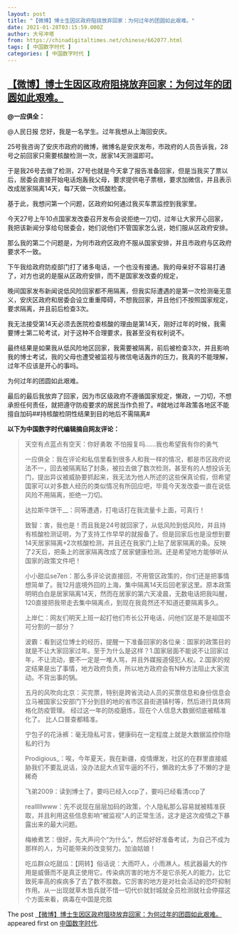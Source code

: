 ```yaml
---
layout: post
title: "【微博】博士生因区政府阻挠放弃回家：为何过年的团圆如此艰难。"
date: 2021-01-28T03:15:59.000Z
author: 大号冲塔
from: https://chinadigitaltimes.net/chinese/662077.html
tags: [ 中国数字时代 ]
categories: [ 中国数字时代 ]
---
```

<!--1611803759000-->
[【微博】博士生因区政府阻挠放弃回家：为何过年的团圆如此艰难。](https://chinadigitaltimes.net/chinese/662077.html)
------

<div>
<p><strong>@一应俱全：</strong></p><p>@人民日报 您好，我是一名学生。过年我想从上海回安庆。</p><p>25号我咨询了安庆市政府的微博，微博名是安庆发布，市政府的人员告诉我，28号之前回家只需要核酸检测一次，居家14天测温即可。</p><p>于是我26号去做了检测，27号也就是今天拿了报告准备回家，但是当我买了票以后，居委会直接开始电话炮轰我父母，要求提供电子票根，要求加微信，并且表示改成居家隔离14天，每7天做一次核酸检查。</p><p>基于此，我想问第一个问题，区政府如何通过我买车票监控到我家里。</p><p>今天27号上午10点国家发改委召开发布会说拒绝一刀切，过年让大家开心回家，我把该新闻分享给句居委会，她们说他们不管国家怎么说，她们服从区政府安排。</p><p>那么我的第二个问题是，为何市政府区政府不服从国家安排，并且市政府与区政府要求不一致。</p><p>下午我给政府防疫部门打了诸多电话，一个也没有接通。我的母亲好不容易打通了，对方也说的是服从区政府安排，而不是国家发改委的规定，</p><p>晚间国家发布新闻说低风险回家都不用隔离，但我实际遭遇的是第一次检测毫无意义，安庆区政府和居委会设立重重障碍，不想我回家，并且他们不按照国家规定，要求隔离，并且前后检查3次。</p><p>我无法接受第14天必须去医院检查核酸的理由是第14天，刚好过年的时候，我需要博士第二轮考试，对于这种不合理要求，我甚至没有权利说不。</p><p>最终结果是如果我从低风险地区回家，我需要被隔离，前后被检查3次，并且影响我的博士考试，我的父母也遭受被监视与微信电话轰炸的压力，我真的不能理解，过年不应该是开心的事吗。</p><p>为何过年的团圆如此艰难。</p><p>最后的最后我放弃了回家，因为市区级政府不遵循国家规定，懒政，一刀切，不想承担任何责任，就把遵守防疫要求的居民当作负担了。#就地过年政策各地区不能擅自加码##持核酸检阴性结果到目的地后不需隔离#</p><p><strong>以下为中国数字时代编辑摘自网友评论：</strong></p><blockquote><p>天空有点蓝点有空天：你好勇敢 不怕报复吗……我也希望我有你的勇气</p><p>一应俱全：我在评论和私信里看到很多人和我一样的情况，都是市区政府说法不一，回去被隔离贴了封条，被拉去做了数次检测，甚至有的人想投诉无门，提出异议被威胁要抓起来，我无法为他人所述的这些保真论假，但希望国家可以对多数人经历的类似情况有所回应吧，毕竟今天发改委一直在说低风险不用隔离，拒绝一刀切。</p><p>达拉斯牛饼干__：同等遭遇，打电话打在我流量卡上面，可真行！</p><p>致智：害，我也是！而且我是24号就回家了，从低风险到低风险，并且持有核酸检测证明，为了支持工作早早的就报备了。但是回家后也是没想到要14天居家隔离+2次核酸检测，并且还在我家门上贴了居家隔离的条。反映了2天后，把条上的居家隔离改成了居家健康检测。还是希望地方能够听从国家的政策文件吧！</p><p>小小甜瓜se7en：那么多评论说直接回，不用管区政策的，你们还是把事情想简单了。我12月底境外回的上海，集中隔离14天后回老家这里。原本政策明明白白是居家隔离14天，然而在居家的第六天凌晨，无数电话把我叫醒，120直接把我带走去集中隔离点，到现在我竟然还不知道还要隔离多久。</p><p>上岸仁：网友们明天上班一起打他们市长公开电话，问他们区是不是祖国不可分割的一部分？</p><p>波霸：看到这位博士的经历，提醒一下准备回家的各位亲：国家的政策目的就是不让大家回家过年。至于为什么是这样？1.国家层面不能说不让回家过年，不让流动，要不一定是一堆人骂，并且外媒报道侵犯人权。2.国家的规定结果是出了事情，地方政府负责，所以地方政府会有N种方法阻止大家流动。不背出事的锅。</p><p>五月的风吹向北京：买完票，特别是跨省流动人员的买票信息和身份信息会立马被国家公安部门下分到目的地的省市区县街道镇村等，然后进行具体网格化防疫管理。  经过这一年的防疫磨炼，现在个人信息大数据彻底被精准化了。 比人口普查都精准。</p><p>宁包子的花泳裤：毫无隐私可言，健康码在一定程度上就是大数据监控你隐私的行为</p><p>Prodigious_：唉，今年夏天，我在新疆，疫情爆发，社区的在群里直接威胁我们不要乱说话，没办法屁大点官牛逼的不行，懒政的太多了不懒的才是稀奇</p><p>飞弟2009：读到博士了，要吗已经入ccp了，要吗已经看清ccp了</p><p>realllllwww：先不说现在层层加码的政策，个人隐私那么容易就被精准获取，并且利用这些信息影响“被监视”人的正常生活，这才是这次疫情之下暴露出来的最大问题。</p><p>梅飨煮艺：很好，先大声问个“为什么”，然后好好准备考试，为自己不成为那样的人，为可能带来的改变努力。加油姑娘！</p><p>吃瓜群众吃甜瓜：【网转】俗话说：大雨吓人，小雨淋人。核武器最大的作用是威慑而不是真正使用它。传染病厉害的地方不是它杀死人的能力，比它致死率高的疾病多了去了数不胜数。它厉害的地方是对社会活动的恐吓抑制作用。从一出现就草木皆兵就不惜一切代价就封城就全员检测就社会停摆这个方面来看，病毒在中国是完胜</p></blockquote><p>The post <a rel="nofollow" href="https://chinadigitaltimes.net/chinese/662077.html">【微博】博士生因区政府阻挠放弃回家：为何过年的团圆如此艰难。</a> appeared first on <a rel="nofollow" href="https://chinadigitaltimes.net/chinese">中国数字时代</a>.</p>
</div>
